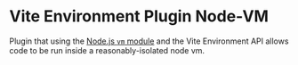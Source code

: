 # Vite Environment Plugin Node-VM

Plugin that using the [Node.js `vm` module](https://nodejs.org/api/vm.html) and the Vite Environment API allows code to be run inside a reasonably-isolated node vm.
